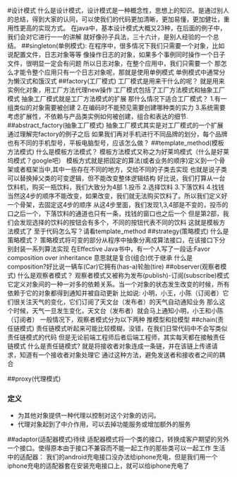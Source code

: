 #设计模式
	什么是设计模式，设计模式是一种概念性，思想上的知识。是通过别人的总结，得到大家的认同，可以使我们的代码更加清晰，更加易懂，更加健壮，重用性更高的实现方式。
	在java中，基本设计模式大概又23种，在后面的例子中，我们会对它进行一一的讲解
	就好像孙子兵法，三十六计，是别人经验的一个总结。
##singleton(单例模式):
	在程序中，很多情况下我们只需要一个对象，比如说配置文件，日志对象等等
	像操作日志的对象，如果多个事例同时操作一个日子文件，很明显一定会有问题
	所以日志对象，在整个应用中，我们只需要一个
	那怎么才能令整个应用只有一个日志对象呢，那就是使用单例模式
	单例模式中通常分为懒汉式和饿汉式
##factory(工厂模式)
	工厂模式是用来干什么的呢？
	就是用来实例化对象，用工厂方法代理new操作
	工厂模式包括了工厂方法模式和抽象工厂模式
	抽象工厂模式就是工厂方法模式的扩展
	那什么情况下适合工厂模式？
		1.有一组类似的对象需要被创建
		2.在编码时不能预见需要创建哪种类的实力
		3.系统需要考虑扩展性，不依赖与产品类实例如何被创建，组合和表达的细节.
##abstract_factory(抽象工厂模式)
	抽象工厂模式其实是对工厂模式的一个扩展
	通过理解完factory的例子之后
	如果我们再对手机进行不同品牌的划分，每个品牌也有不同的手机型号，平板电脑型号，应该怎么做？
##template_method(模板方法模式)
	什么是模板方法模式？
	模板方法模式又称之为好莱坞模式（什么是好莱坞模式？google吧）
	模板方式就是把固定的算法(或者业务的顺序)定义到一个骨架或者框架当中,其中一些存在不同的地方，交给不同的子类去实现
	也就是说子类可以替换掉父类的可变逻辑，但不能改变整体逻辑结构
	好比说，我们打算从一台饮料机，购买一瓶饮料，我们大致分为4部
		1.投币
		2.选择饮料
		3.下落饮料
		4.找钱
	当然这4步的顺序不能改变，如果改变，我们就无法购买饮料了。所以我们定义好一个骨架，去固定这4步的顺序
	从这4步里面，我们发现1,3,4部是不变的，投币的口之后一个，下落饮料的通道也只有一条，找钱的窗口也之后一个
	但是第2部，我们会发现选择的饮料的按钮会有多个，不同的按钮代表不同的饮料
	这就是模板方法模式了
	至于代码怎么写？请看template_method
##strategy(策略模式)
	什么是策略模式？
	策略模式将可变的部分从程序中抽象分离成算法接口，在该接口下分别封装一系列算法实现
	在Effective Java书中，有一个人写了一段话:Favor composition over inheritance
	意思就是复合(组合)优于继承
	什么是composition?好比说一辆车(Car)它拥有(has-a)轮胎(tire)
##observer(观察者模式)
	什么是观察者模式？
	观察者模式又被称为发布(publish)-订阅(subscribe)模式
	它定义对象间的一种一对多的依赖关系。当一个对象的状态发生改变的时候，所有依赖于它的对象都得到通知并被自动更新
	比如说:
	小明，小王，小陈（订阅者）它们很关注天气的变化，它们订阅了天文台（发布者）的天气自动通知业务
	那么这个时候，天气一旦发生变化，天文台（发布者）就会马上通知小明，小王和小陈（订阅者）
	一般情况下，观察者模式分为以下两种
	推模型和拉模型
##chain(责任链模式)
	责任链模式听起来可能比较模糊，没错，在我们日常代码中不会写类似责任链模式的代码
	但是无论前端工程师后者后端工程师，其实每天都在接触责任链模式
	什么是责任链模式?
	就是将接收者对象连成一条链，并在该链上传递请求，知道有一个接收者对象处理它
	通过这种方法，避免发送者和接收者之间的耦合

##proxy(代理模式)
### 定义
* 为其他对象提供一种代理以控制对这个对象的访问。
* 代理对象起到了中介作用，可以去掉功能服务或增加额外的服务

##adaptor(适配器模式)待续
	适配器模式将一个类的接口，转换成客户期望的另外一个接口。使得原本由于接口不兼容而不能一起工作的那些类可以一起工作
	生活中的适配器：
		我们的android充电接口没办法给iphone充电，但是我们用一个iphone充电的适配器套在安装充电接口上，就可以给iphone充电了